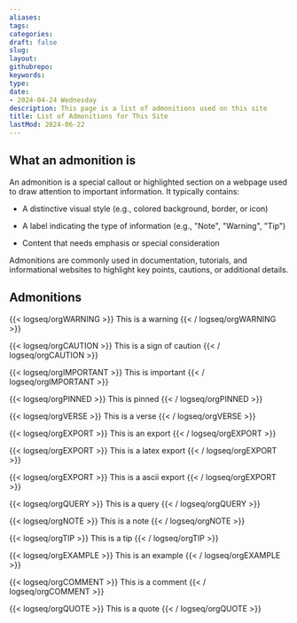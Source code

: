 ```yaml
---
aliases: 
tags:
categories:
draft: false
slug: 
layout: 
githubrepo: 
keywords: 
type: 
date:
- 2024-04-24 Wednesday
description: This page is a list of admonitions used on this site
title: List of Admonitions for This Site
lastMod: 2024-06-22
---
```

## What an admonition is

An admonition is a special callout or highlighted section on a webpage used to draw attention to important information. It typically contains:

  + A distinctive visual style (e.g., colored background, border, or icon)

  + A label indicating the type of information (e.g., "Note", "Warning", "Tip")

  + Content that needs emphasis or special consideration

Admonitions are commonly used in documentation, tutorials, and informational websites to highlight key points, cautions, or additional details.

## Admonitions

{{< logseq/orgWARNING >}}  This is a warning
  {{< / logseq/orgWARNING >}}

{{< logseq/orgCAUTION >}}  This is a sign of caution
  {{< / logseq/orgCAUTION >}}

{{< logseq/orgIMPORTANT >}}  This is important
  {{< / logseq/orgIMPORTANT >}}

{{< logseq/orgPINNED >}}  This is pinned
  {{< / logseq/orgPINNED >}}

{{< logseq/orgVERSE >}}  This is a verse
  {{< / logseq/orgVERSE >}}

{{< logseq/orgEXPORT >}}  This is an export
  {{< / logseq/orgEXPORT >}}

{{< logseq/orgEXPORT >}}  This is a latex export
  {{< / logseq/orgEXPORT >}}

{{< logseq/orgEXPORT >}}  This is a ascii export
  {{< / logseq/orgEXPORT >}}

{{< logseq/orgQUERY >}}  This is a query
  {{< / logseq/orgQUERY >}}

{{< logseq/orgNOTE >}}  This is a note
  {{< / logseq/orgNOTE >}}

{{< logseq/orgTIP >}}  This is a tip
  {{< / logseq/orgTIP >}}

{{< logseq/orgEXAMPLE >}}  This is an example
  {{< / logseq/orgEXAMPLE >}}

{{< logseq/orgCOMMENT >}}  This is a comment
  {{< / logseq/orgCOMMENT >}}

{{< logseq/orgQUOTE >}}  This is a quote
  {{< / logseq/orgQUOTE >}}
